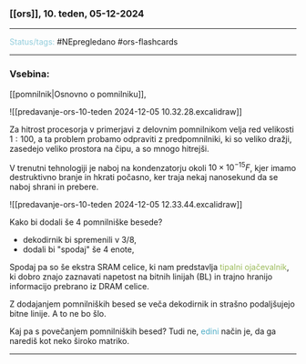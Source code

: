### [[ors]], 10. teden, 05-12-2024
---

<font color="#92cddc">Status/tags:</font> #NEpregledano #ors-flashcards 

---

### Vsebina:

[[pomnilnik|Osnovno o pomnilniku]], 

![[predavanje-ors-10-teden 2024-12-05 10.32.28.excalidraw]]

Za hitrost procesorja v primerjavi z delovnim pomnilnikom velja red velikosti $1:100$, a ta problem probamo odpraviti z predpomnilniki, ki so veliko dražji, zasedejo veliko prostora na čipu, a so mnogo hitrejši.

V trenutni tehnologiji je naboj na kondenzatorju okoli $10 \times 10^{-15}F$, kjer imamo destruktivno branje in hkrati počasno, ker traja nekaj nanosekund da se naboj shrani in prebere.

![[predavanje-ors-10-teden 2024-12-05 12.33.44.excalidraw]]

Kako bi dodali še 4 pomnilniške besede?
- dekodirnik bi spremenili v $3/8$, 
- dodali bi "spodaj" še 4 enote,

Spodaj pa so še ekstra SRAM celice, ki nam predstavlja <font color="#9bbb59">tipalni ojačevalnik</font>, ki dobro znajo zaznavati napetost na bitnih linijah (BL) in trajno hranijo informacijo prebrano iz DRAM celice.

Z dodajanjem pomnilniških besed se veča dekodirnik in strašno podaljšujejo bitne linije. A to ne bo šlo.

Kaj pa s povečanjem pomnilniških besed?
Tudi ne, <font color="#4bacc6">edini</font> način je, da ga narediš kot neko široko matriko.



---
